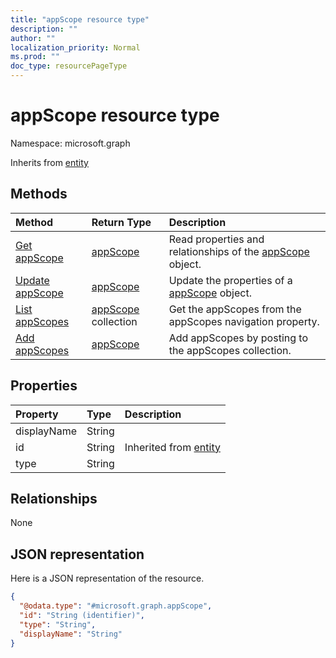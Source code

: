 ```yaml
---
title: "appScope resource type"
description: ""
author: ""
localization_priority: Normal
ms.prod: ""
doc_type: resourcePageType
---
```


# appScope resource type


Namespace: microsoft.graph




Inherits from [entity](../resources/entity.md)

## Methods
|Method|Return Type|Description|
|:---|:---|:---|
|[Get appScope](../api/appscope-get.md)|[appScope](../resources/appscope.md)|Read properties and relationships of the [appScope](../resources/appscope.md) object.|
|[Update appScope](../api/appscope-update.md)|[appScope](../resources/appscope.md)|Update the properties of a [appScope](../resources/appscope.md) object.|
|[List appScopes](../api/unifiedroleassignmentmultiple-list-appscopes.md)|[appScope](../resources/appscope.md) collection|Get the appScopes from the appScopes navigation property.|
|[Add appScopes](../api/unifiedroleassignmentmultiple-post-appscopes.md)|[appScope](../resources/appscope.md)|Add appScopes by posting to the appScopes collection.|

## Properties
|Property|Type|Description|
|:---|:---|:---|
|displayName|String||
|id|String| Inherited from [entity](../resources/entity.md)|
|type|String||

## Relationships
None

## JSON representation
Here is a JSON representation of the resource.
<!-- {
  "blockType": "resource",
  "keyProperty": "id",
  "@odata.type": "microsoft.graph.appScope",
  "baseType": "microsoft.graph.entity",
  "openType": false
}
-->
``` json
{
  "@odata.type": "#microsoft.graph.appScope",
  "id": "String (identifier)",
  "type": "String",
  "displayName": "String"
}
```

